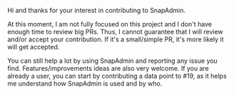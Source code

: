 Hi and thanks for your interest in contributing to SnapAdmin. 

At this moment, I am not fully focused on this project and I don't have enough time to review big PRs. 
Thus, I cannot guarantee that I will review and/or accept your contribution. If it's a small/simple PR,
it's more likely it will get accepted.

You can still help a lot by using SnapAdmin and reporting any issue you find. Features/improvements ideas are also
very welcome. If you are already a user, you can start by contributing a data point to #19, as it helps me understand how
SnapAdmin is used and by who.